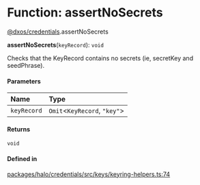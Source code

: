 # Function: assertNoSecrets

[@dxos/credentials](../modules/dxos_credentials.md).assertNoSecrets

**assertNoSecrets**(`keyRecord`): `void`

Checks that the KeyRecord contains no secrets (ie, secretKey and seedPhrase).

#### Parameters

| Name | Type |
| :------ | :------ |
| `keyRecord` | `Omit`<`KeyRecord`, ``"key"``\> |

#### Returns

`void`

#### Defined in

[packages/halo/credentials/src/keys/keyring-helpers.ts:74](https://github.com/dxos/dxos/blob/main/packages/halo/credentials/src/keys/keyring-helpers.ts#L74)
